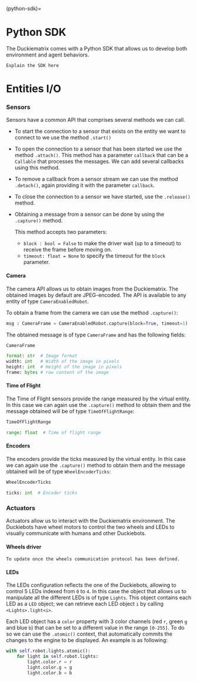 (python-sdk)=
# Python SDK

The Duckiematrix comes with a Python SDK that allows us to develop both environment and agent
behaviors.

```{todo}
Explain the SDK here
```
# Entities I/O
### Sensors

Sensors have a common API that comprises several methods we can call.

- To start the connection to a sensor that exists on the entity we want to connect to we use the method `.start()`

- To open the connection to a sensor that has been started we use the method `.attach()`. This method has a parameter `callback` that can be a `Callable` that processes the messages. We can add several callbacks using this method.

- To remove a callback from a sensor stream we can use the method `.detach()`, again providing it with the parameter `callback`.

- To close the connection to a sensor we have started, use the `.release()` method.

- Obtaining a message from a sensor can be done by using the `.capture()` method.

    This method accepts two parameters:

    - `block : bool = False` to make the driver wait (up to a timeout) to receive the frame before moving on.
    - `timeout: float = None` to specify the timeout for the `block` parameter.


#### Camera
The camera API allows us to obtain images from the Duckiematrix.
The obtained images by default are JPEG-encoded. The API is available to any entity of type `CameraEnabledRobot`.

To obtain a frame from the camera we can use the method `.capture()`:

```python
msg : CameraFrame = CameraEnabledRobot.capture(block=True, timeout=1)
```

The obtained message is of type `CameraFrame` and has the following fields:

```python
CameraFrame

format: str  # Image format
width: int   # Width of the image in pixels
height: int  # Height of the image in pixels
frame: bytes # raw content of the image
```



#### Time of Flight 
The Time of Flight sensors provide the range measured by the virtual entity.
In this case we can again use the `.capture()` method to obtain them and the message obtained will be of type `TimeOfFlightRange`:

```python
TimeOfFlightRange

range: float  # Time of flight range
```

#### Encoders
The encoders provide the ticks measured by the virtual entity.
In this case we can again use the `.capture()` method to obtain them and the message obtained will be of type `WheelEncoderTicks`:

```python
WheelEncoderTicks

ticks: int  # Encoder ticks
```

### Actuators

Actuators allow us to interact with the Duckiematrix environment. The Duckiebots have wheel motors to control the two wheels and LEDs to visually communicate with humans and other Duckiebots.

#### Wheels driver

```{todo}
To update once the wheels communication protocol has been defined.
```

#### LEDs
The LEDs configuration reflects the one of the Duckiebots, allowing to control 5 LEDs indexed from `0` to `4`.
In this case the object that allows us to manipulate all the different LEDs is of type `Lights`. This object contains each LED as a `LED` object; we can retrieve each LED object `i` by calling `<Lights>.light<i>`. 

Each LED object has a `color` property with 3 color channels (red `r`, green `g` and blue `b`) that can be set to a different value in the range `[0-255]`.
To do so we can use the `.atomic()` context, that automatically commits the changes to the engine to be displayed. An example is as following:

```python
with self.robot.lights.atomic():
    for light in self.robot.lights:
        light.color.r = r
        light.color.g = g
        light.color.b = b
```
